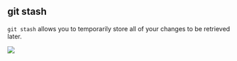 ##  git stash

`git stash` allows you to temporarily store all of your changes to be retrieved later.

![](images/polarStash.gif)